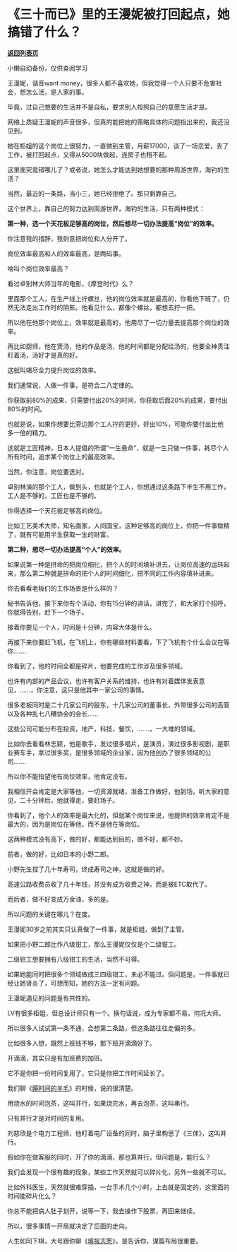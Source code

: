 # 《三十而已》里的王漫妮被打回起点，她搞错了什么？

[**返回列表页**](/gzh/记忆承载3)

小懒自动备份，仅供查阅学习

王漫妮，谐音want money，很多人都不喜欢她，但我觉得一个人只要不危害社会，想怎么活，是人家的事。

  

毕竟，过自己想要的生活并不是自私，要求别人按照自己的意愿生活才是。

  

网络上质疑王漫妮的声音很多，但真的能把她的策略具体的问题指出来的，我还没见到。

  

她在柜姐的这个岗位上很努力，一直做到主管，月薪17000，谈了一场恋爱，丢了工作，被打回起点，又得从5000块做起，连房子也租不起。  

  

这里面究竟错哪儿了？或者说，她怎么才能达到她想要的那种周游世界，海钓的生活？  

  

当然，最近的一条路，当小三，她已经拒绝了。那只剩靠自己。  

  

这个世界上，靠自己的努力达到周游世界，海钓的生活，只有两种模式：

  

 **第一种，选一个天花板足够高的岗位，然后想尽一切办法提高“岗位”的效率。**

  

你注意我的措辞，我刻意把岗位和人分开了。  

  

岗位效率最高和人的效率最高，是两码事。  

  

啥叫个岗位效率最高？  

  

看过卓别林大师当年的电影，《摩登时代》么？

  

里面那个工人，在生产线上拧螺丝，他的岗位效率就是最高的，你看他下班了，仍然无法走出工作时的阴影。他看见什么，都像个螺丝，都想去拧一把。

  

所以他在他那个岗位上，效率就是最高的，他用尽了一切力量去提高那个岗位的效率。

  

再比如厨师，他在煲汤，他的作品是汤，他的时间都是分配给汤的，他要全神贯注盯着汤，汤好才是真的好。

  

这就叫竭尽全力提升岗位的效率。

  

我们通常说，人做一件事，是符合二八定律的。

  

你获取前80%的成果，只需要付出20%的时间，你获取后面20%的成果，要付出80%的时间。  

  

也就是说，如果你想要比旁边那个工人拧的更好，好出10%，可能你要付出比他多一倍的精力。  

  

这就是工匠精神，日本人提倡的所谓“一生悬命”，就是一生只做一件事，耗尽个人所有时间，追求某个岗位上的最高效率。

  

当然，你注意，岗位要选对。

  

卓别林演的那个工人，做到头，也就是个工人，你想通过这条路下半生不用工作，工人是不够的，工匠也是不够的。

  

你得选择一个天花板足够高的岗位。

  

比如工艺美术大师，知名画家，人间国宝，这种足够高的岗位上，你把一件事做精了，就有可能用半生获取一生的财富。

  

 **第二种，想尽一切办法提高“个人”的效率。**

  

如果说第一种是拼命的把岗位细化，把个人的时间填补进去，让岗位高速的运转起来，那么第二种就是拼命的把个人的时间细化，把不同的工作内容填补进来。

  

你去看看老板们的工作场景是什么样的？

  

秘书告诉他，接下来你有个活动，你有15分钟的讲话，讲完了，和大家打个招呼，你就得告别，赶下一个场子。  

  

接着你要见一个人，时间是十分钟，内容大体是什么。  

  

再接下来你要赶飞机，在飞机上，你有哪些材料要看，下了飞机有个什么会议在等你.......

  

你看到了，他的时间全都是碎片，他要完成的工作涉及很多领域。

  

也许有内部的产品会议，也许有客户关系的维持，也许有对着媒体发表意见，......，你注意，这只是他其中一家公司的事情。

  

很多老板同时是二十几家公司的股东，十几家公司的董事长，外带很多公司的高管以及各种乱七八糟协会的会长......

  

这些公司可能分布在投资，地产，科技，餐饮，.......，一大堆的领域。

  

比如你去看看林志颖，他是歌手，发过很多唱片，是演员，演过很多影视剧，是职业赛车手，拿过很多奖，是很多领域的企业家，因为他创办了很多领域的公司.......  

  

所以你不能指望他有岗位效率，他肯定没有。  

  

我相信开会肯定是大家等他，一切资源就绪，准备工作做好，他到场，听大家的意见，二十分钟后，他就得走，要赶场子。  

  

你看到了，他个人的效率是最大化的，但就某个岗位来说，他提供的效率肯定不是最大的，因为是岗位在等他，而不是他在等岗位。

  

这两种模式没有高下，做的好，都能达到目的，做不好，都不妙。

  

前者，做的好，比如日本的小野二郎。  

  

小野先生捏了几十年寿司，终成寿司之神，这就是做的好。

  

高速公路收费员收了几十年钱，并没有成为收费之神，而是被ETC取代了。

  

而后者，做不好变成万金油，多的是。

  

所以问题的关键在哪儿？在度。

  

王漫妮30岁之前其实只认真做了一件事，就是柜姐，做到了主管。

  

如果把小野二郎比作八级钳工，那么王漫妮仅仅是个二级钳工。

  

二级钳工想要拥有八级钳工的生活，当然不可得。

  

如果她能同时把很多个领域做成三四级钳工，未必不能过。但问题是，一件事就已经让她肾炎了，可想而知，她的方法一定有问题。

  

王漫妮遇见的问题是有共性的。

  

LV有很多柜姐，但总设计师只有一个。换句话说，成为专家都不易，何况大师。  

  

所以很多人试试第一条不通，会想第二条路，但这条路往往走偏的多。

  

比如很多人想，既然上班钱不够，那下班开滴滴好了。

  

开滴滴，其实只是有加班费的加班。  

  

它不是你把一份时间复用了，它只是你把工作时间延长了。

  

我们聊《[薅时间的羊毛](http://mp.weixin.qq.com/s?__biz=MzU3NDc5Nzc0NQ==&mid=2247490792&idx=1&sn=c1f736e04b3d218825789441ffe3420b&chksm=fd2dbe36ca5a3720dd9168d66b0b6762250bc9c931630d51d82c74c3c045edc01d0f6cf7ad1a&scene=21#wechat_redirect)》的时候，说的很清楚。  

  

用烧水的时间泡茶，这叫并行，如果烧完水，再去泡茶，这叫串行。

  

只有并行才是对时间的复用。  

  

刘慈欣是个电力工程师，他盯着电厂设备的同时，脑子里构思了《三体》，这叫并行。

  

假如你在做客服的同时，开了你的滴滴，那也算并行，但问题是，能行么？

  

我们会发现一个很有趣的现象，某些工作天然就可以碎片化，另外一些就不可以。  

  

比如外科医生，天然就很难穿插，一台手术几个小时，上去就是固定的，这里面的时间能碎片化么？  

  

你总不能把病人肚子划开，说等一下，我去操作下股票，再回来继续。

  

所以，很多事情一开局就决定了后面的走向。

  

人生如同下棋，大号跟你聊《[填报志愿](https://mp.weixin.qq.com/s?__biz=MzU0MjYwNDU2Mw==&mid=2247491223&idx=2&sn=9b0a8a5f2f094e58a43f3a03061d05e2&chksm=fb1972ebcc6efbfd826bf818a2121c78f7ea5dba89e4e23c6d877ae0765ff3bb848c06c16445&token=1834720941&lang=zh_CN&scene=21#wechat_redirect)》，是告诉你，谋篇布局很重要。

